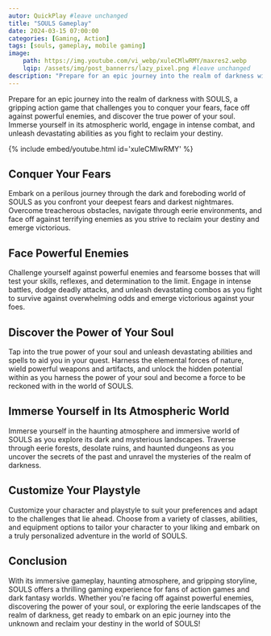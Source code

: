 ```yaml
---
autor: QuickPlay #leave unchanged
title: "SOULS Gameplay"
date: 2024-03-15 07:00:00
categories: [Gaming, Action]
tags: [souls, gameplay, mobile gaming]
image: 
    path: https://img.youtube.com/vi_webp/xuleCMlwRMY/maxres2.webp 
    lqip: /assets/img/post_bannerrs/lazy_pixel.png #leave unchanged
description: "Prepare for an epic journey into the realm of darkness with SOULS, a gripping action game that challenges you to conquer your fears, face off against powerful enemies, and discover the true power of your soul. Immerse yourself in its atmospheric world, engage in intense combat, and unleash devastating abilities as you fight to reclaim your destiny. Dive into its immersive gameplay, haunting atmosphere, and how to harness the power of your soul in this thrilling adventure."
---
```


Prepare for an epic journey into the realm of darkness with SOULS, a gripping action game that challenges you to conquer your fears, face off against powerful enemies, and discover the true power of your soul. Immerse yourself in its atmospheric world, engage in intense combat, and unleash devastating abilities as you fight to reclaim your destiny.

{% include embed/youtube.html id='xuleCMlwRMY' %}

## Conquer Your Fears
Embark on a perilous journey through the dark and foreboding world of SOULS as you confront your deepest fears and darkest nightmares. Overcome treacherous obstacles, navigate through eerie environments, and face off against terrifying enemies as you strive to reclaim your destiny and emerge victorious.

## Face Powerful Enemies
Challenge yourself against powerful enemies and fearsome bosses that will test your skills, reflexes, and determination to the limit. Engage in intense battles, dodge deadly attacks, and unleash devastating combos as you fight to survive against overwhelming odds and emerge victorious against your foes.

## Discover the Power of Your Soul
Tap into the true power of your soul and unleash devastating abilities and spells to aid you in your quest. Harness the elemental forces of nature, wield powerful weapons and artifacts, and unlock the hidden potential within as you harness the power of your soul and become a force to be reckoned with in the world of SOULS.

## Immerse Yourself in Its Atmospheric World
Immerse yourself in the haunting atmosphere and immersive world of SOULS as you explore its dark and mysterious landscapes. Traverse through eerie forests, desolate ruins, and haunted dungeons as you uncover the secrets of the past and unravel the mysteries of the realm of darkness.

## Customize Your Playstyle
Customize your character and playstyle to suit your preferences and adapt to the challenges that lie ahead. Choose from a variety of classes, abilities, and equipment options to tailor your character to your liking and embark on a truly personalized adventure in the world of SOULS.

## Conclusion
With its immersive gameplay, haunting atmosphere, and gripping storyline, SOULS offers a thrilling gaming experience for fans of action games and dark fantasy worlds. Whether you're facing off against powerful enemies, discovering the power of your soul, or exploring the eerie landscapes of the realm of darkness, get ready to embark on an epic journey into the unknown and reclaim your destiny in the world of SOULS!

